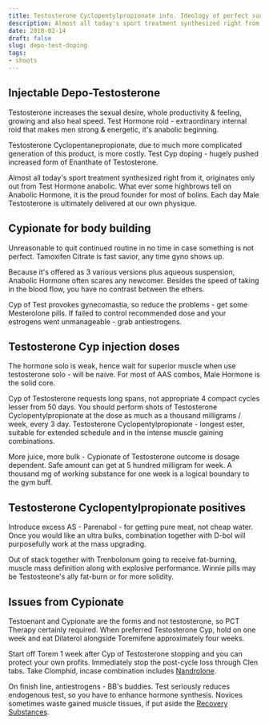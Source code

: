 ```yaml
---
title: Testosterone Cyclopentylpropionate info. Ideology of perfect success
description: Almost all today's sport treatment synthesized right from it, originates only out from Test Hormone. Test Cyp - increased form of Enanthate of Testosterone.
date: 2018-02-14
draft: false
slug: depo-test-doping
tags:
- shoots
---
```


## Injectable Depo-Testosterone

Testosterone increases the sexual desire, whole productivity & feeling, growing and also heal speed. Test Hormone roid - extraordinary internal roid that makes men strong & energetic, it's anabolic beginning.

Testosterone Cyclopentanepropionate, due to much more complicated generation of this product, is more costly. Test Cyp doping - hugely pushed increased form of Enanthate of Testosterone.

Almost all today's sport treatment synthesized right from it, originates only out from Test Hormone anabolic. What ever some highbrows tell on Anabolic Hormone, it is the proud founder for most of bolins. Each day Male Testosterone is ultimately delivered at our own physique.



## Cypionate for body building

Unreasonable to quit continued routine in no time in case something is not perfect. Tamoxifen Citrate is fast savior, any time gyno shows up.

Because it's offered as 3 various versions plus aqueous suspension, Anabolic Hormone often scares any newcomer. Besides the speed of taking in the blood flow, you have no contrast between the ethers.

Cyp of Test provokes gynecomastia, so reduce the problems - get some Mesterolone pills. If failed to control recommended dose and your estrogens went unmanageable - grab antiestrogens.



## Testosterone Cyp injection doses

The hormone solo is weak, hence wait for superior muscle when use testosterone solo - will be naive. For most of AAS combos, Male Hormone is the solid core.

Cyp of Testosterone requests long spans, not appropriate 4 compact cycles lesser from 50 days. You should perform shots of Testosterone Cyclopentylpropionate at the dose as much as a thousand milligrams / week, every 3 day. Testosterone Cyclopentylpropionate - longest ester, suitable for extended schedule and in the intense muscle gaining combinations.

More juice, more bulk - Cypionate of Testosterone outcome is dosage dependent. Safe amount can get at 5 hundred milligram for week. A thousand mg of working substance for one week is a logical boundary to the gym buff.



## Testosterone Cyclopentylpropionate positives

Introduce excess AS - Parenabol - for getting pure meat, not cheap water. Once you would like an ultra bulks, combination together with D-bol will purposefully work at the mass upgrading.

Out of stack together with Trenbolonum going to receive fat-burning, muscle mass definition along with explosive performance. Winnie pills may be Testosteone's ally fat-burn or for more solidity.



## Issues from Cypionate

Testoenant and Cypionate are the forms and not testosterone, so PCT Therapy certainly required. When preferred Testosterone Cyp, hold on one week and eat Dilaterol alongside Toremifene approximately four weeks.

Start off Torem 1 week after Cyp of Testosterone stopping and you can protect your own profits. Immediately stop the post-cycle loss through Clen tabs. Take Clomphid, incase combination includes [Nandrolone](https://georgeprof.github.io/post/nandro-juice/).

On finish line, antiestrogens - BB's buddies. Test seriously reduces endogenous test, so you have to enhance hormone synthesis. Novices sometimes waste gained muscle tissues, if put aside the [Recovery Substances](https://georgeprof.github.io/post/recovery-meds/).
































































































































































